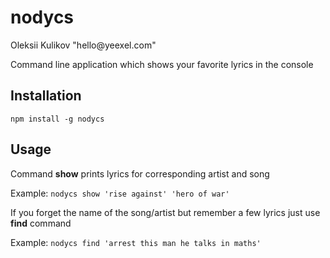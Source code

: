 <h1>nodycs</h1>
<p>Oleksii Kulikov "hello@yeexel.com"</p>
<p>Command line application which shows your favorite lyrics in the console</p>
<h2>Installation</h2>
<code>npm install -g nodycs</code>
<h2>Usage</h2>
<p>Command <b>show</b> prints lyrics for corresponding artist and song</p>
<p>Example: <code>nodycs show 'rise against' 'hero of war'</code></p>
<p>If you forget the name of the song/artist but remember a few lyrics just use <b>find</b> command</p>
<p>Example: <code>nodycs find 'arrest this man he talks in maths'</code></p>
